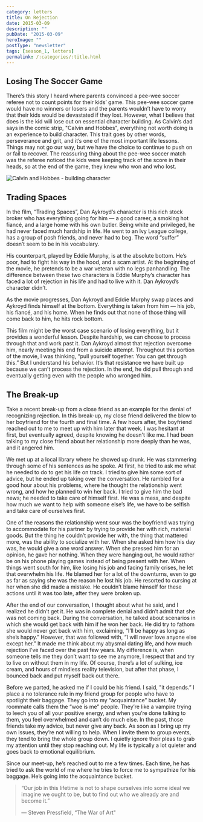 ```yaml
---
category: letters
title: On Rejection
date: 2015-03-09
description: ""
pubDate: "2015-03-09"
heroImage: ""
postType: "newsletter"
tags: [season_1, letters]
permalink: /:categories/:title.html
---
```




## Losing The Soccer Game

There’s this story I heard where parents convinced a pee-wee soccer referee not to count points for their kids’ game. This pee-wee soccer game would have no winners or losers and the parents wouldn’t have to worry that their kids would be devastated if they lost. However, what I believe that does is the kid will lose out on essential character building. As Calvin’s dad says in the comic strip, "Calvin and Hobbes", everything not worth doing is an experience to build character. This trait goes by other words, perseverance and grit, and it’s one of the most important life lessons. Things may not go our way, but we have the choice to continue to push on or fail to recover. The reassuring thing about the pee-wee soccer match was the referee noticed the kids were keeping track of the score in their heads, so at the end of the game, they knew who won and who lost.

![Calvin and Hobbes - building character](https://gallery.tinyletterapp.com/b7acb1dd09358f1ed19f16a562a005fc08d42511/images/15bf159d-43ee-4d26-8791-958f7fe5b21f.png)

## Trading Spaces

In the film, “Trading Spaces”, Dan Aykroyd’s character is this rich stock broker who has everything going for him — a good career, a smoking hot fiancé, and a large home with his own butler. Being white and privileged, he had never faced much hardship in life. He went to an Ivy League college, has a group of posh friends, and never had to beg. The word “suffer” doesn’t seem to be in his vocabulary.

His counterpart, played by Eddie Murphy, is at the absolute bottom. He’s poor, had to fight his way in the hood, and a scam artist. At the beginning of the movie, he pretends to be a war veteran with no legs panhandling. The difference between these two characters is Eddie Murphy’s character has faced a lot of rejection in his life and had to live with it. Dan Aykroyd’s character didn’t.

As the movie progresses, Dan Aykroyd and Eddie Murphy swap places and Aykroyd finds himself at the bottom. Everything is taken from him — his job, his fiancé, and his home. When he finds out that none of those thing will come back to him, he hits rock bottom.

This film might be the worst case scenario of losing everything, but it provides a wonderful lesson. Despite hardship, we can choose to process through that and work past it. Dan Aykroyd almost that rejection overcome him, nearly meeting his end from a suicide attempt. Throughout this portion of the movie, I was thinking, “pull yourself together. You can get through this.” But I understand his behavior. It’s that resistance we have built up because we can’t process the rejection. In the end, he did pull through and eventually getting even with the people who wronged him.

## The Break-up

Take a recent break-up from a close friend as an example for the denial of recognizing rejection. In this break-up, my close friend delivered the blow to her boyfriend for the fourth and final time. A few hours after, the boyfriend reached out to me to meet up with him later that week. I was hesitant at first, but eventually agreed, despite knowing he doesn't like me. I had been talking to my close friend about her relationship more deeply than he was, and it angered him.

We met up at a local library where he showed up drunk. He was stammering through some of his sentences as he spoke. At first, he tried to ask me what he needed to do to get his life on track. I tried to give him some sort of advice, but he ended up taking over the conversation. He rambled for a good hour about his problems, where he thought the relationship went wrong, and how he planned to win her back. I tried to give him the bad news; he needed to take care of himself first. He was a mess, and despite how much we want to help with someone else’s life, we have to be selfish and take care of ourselves first.

One of the reasons the relationship went sour was the boyfriend was trying to accommodate for his partner by trying to provide her with rich, material goods. But the thing he couldn’t provide her with, the thing that mattered more, was the ability to socialize with her. When she asked him how his day was, he would give a one word answer. When she pressed him for an opinion, he gave her nothing. When they were hanging out, he would rather be on his phone playing games instead of being present with her. When things went south for him, like losing his job and facing family crises, he let that overwhelm his life. He blamed her for a lot of the downturns, even to go as far as saying she was the reason he lost his job. He resorted to cursing at her when she did made a mistake. He couldn’t blame himself for these actions until it was too late, after they were broken up.

After the end of our conversation, I thought about what he said, and I realized he didn’t get it. He was in complete denial and didn’t admit that she was not coming back. During the conversation, he talked about scenarios in which she would get back with him if he won her back. He did try to fathom she would never get back with him, exclaiming, “I’ll be happy as long as she’s happy.” However, that was followed with, “I will never love anyone else except her.” It made me think about my abysmal dating life, and how much rejection I’ve faced over the past few years. My difference is, when someone tells me they don’t want to see me anymore, I respect that and try to live on without them in my life. Of course, there’s a lot of sulking, ice cream, and hours of mindless reality television, but after that phase, I bounced back and put myself back out there.

Before we parted, he asked me if I could be his friend. I said, "it depends.” I place a no tolerance rule in my friend group for people who have to spotlight their baggage. They go into my “acquaintance” bucket. My roommate calls them the “woe is me” people. They’re like a vampire trying to leech you of all your positive energy, and when you’re done talking to them, you feel overwhelmed and can’t do much else. In the past, those friends take my advice, but never give any back. As soon as I bring up my own issues, they’re not willing to help. When I invite them to group events, they tend to bring the whole group down. I quietly ignore their pleas to grab my attention until they stop reaching out. My life is typically a lot quieter and goes back to emotional equilibrium.

Since our meet-up, he’s reached out to me a few times. Each time, he has tried to ask the world of me where he tries to force me to sympathize for his baggage. He’s going into the acquaintance bucket.

> “Our job in this lifetime is not to shape ourselves into some ideal we imagine we ought to be, but to find out who we already are and become it.”
>
> — Steven Pressfield, “The War of Art"
